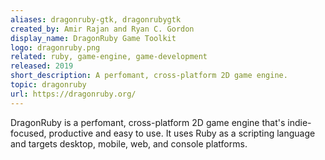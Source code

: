 ```yaml
---
aliases: dragonruby-gtk, dragonrubygtk
created_by: Amir Rajan and Ryan C. Gordon
display_name: DragonRuby Game Toolkit
logo: dragonruby.png
related: ruby, game-engine, game-development
released: 2019
short_description: A perfomant, cross-platform 2D game engine.
topic: dragonruby
url: https://dragonruby.org/
---
```

DragonRuby is a perfomant, cross-platform 2D game engine that's indie-focused, productive and easy to use. It uses
Ruby as a scripting language and targets desktop, mobile, web, and console platforms.
